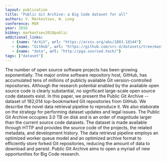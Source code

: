 ```yaml
---
layout: publication
title: "Public Git Archive: a Big Code dataset for all"
authors: V. Markovtsev, W. Long
conference: MSR
year: 2018
bibkey: markovtsev2018public
additional_links:
   - {name: "ArXiV", url: "https://arxiv.org/abs/1803.10144"}
   - {name: "GitHub", url: "https://github.com/src-d/datasets/tree/master/PublicGitArchive"}
   - {name: "data", url: "http://pga.sourced.tech/"}
tags: ["dataset"]
---
```

The number of open source software projects has been growing exponentially. The major online software repository host, GitHub, has accumulated tens of millions of publicly available Git version-controlled repositories. Although the research potential enabled by the available open source code is clearly substantial, no significant large-scale open source code datasets exist. In this paper, we present the Public Git Archive -- dataset of 182,014 top-bookmarked Git repositories from GitHub. We describe the novel data retrieval pipeline to reproduce it. We also elaborate on the strategy for performing dataset updates and legal issues. The Public Git Archive occupies 3.0 TB on disk and is an order of magnitude larger than the current source code datasets. The dataset is made available through HTTP and provides the source code of the projects, the related metadata, and development history. The data retrieval pipeline employs an optimized worker queue model and an optimized archive format to efficiently store forked Git repositories, reducing the amount of data to download and persist. Public Git Archive aims to open a myriad of new opportunities for Big Code research. 
